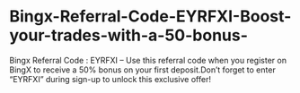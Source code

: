 # Bingx-Referral-Code-EYRFXI-Boost-your-trades-with-a-50-bonus-
Bingx Referral Code : EYRFXI – Use this referral code when you register on BingX to receive a 50% bonus on your first deposit.Don’t forget to enter “EYRFXI” during sign-up to unlock this exclusive offer!
